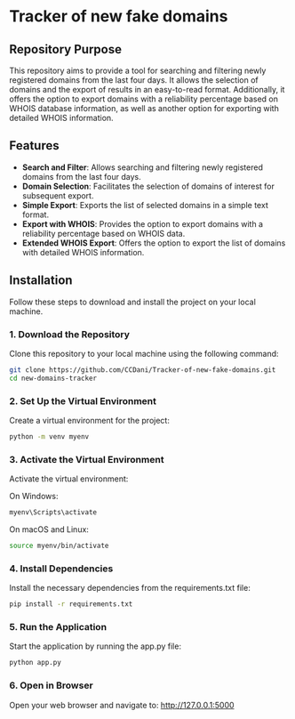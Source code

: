 # Tracker of new fake domains

## Repository Purpose

This repository aims to provide a tool for searching and filtering newly registered domains from the last four days. It allows the selection of domains and the export of results in an easy-to-read format. Additionally, it offers the option to export domains with a reliability percentage based on WHOIS database information, as well as another option for exporting with detailed WHOIS information.

## Features

- **Search and Filter**: Allows searching and filtering newly registered domains from the last four days.
- **Domain Selection**: Facilitates the selection of domains of interest for subsequent export.
- **Simple Export**: Exports the list of selected domains in a simple text format.
- **Export with WHOIS**: Provides the option to export domains with a reliability percentage based on WHOIS data.
- **Extended WHOIS Export**: Offers the option to export the list of domains with detailed WHOIS information.

## Installation

Follow these steps to download and install the project on your local machine.

### 1. Download the Repository

Clone this repository to your local machine using the following command:

```bash
git clone https://github.com/CCDani/Tracker-of-new-fake-domains.git
cd new-domains-tracker
```

### 2. Set Up the Virtual Environment
Create a virtual environment for the project:

```bash
python -m venv myenv
```

### 3. Activate the Virtual Environment
Activate the virtual environment:

On Windows:
```bash
myenv\Scripts\activate
```
On macOS and Linux:
```bash
source myenv/bin/activate
```

### 4. Install Dependencies
Install the necessary dependencies from the requirements.txt file:

```bash
pip install -r requirements.txt
```

### 5. Run the Application
Start the application by running the app.py file:

```bash
python app.py
```

### 6. Open in Browser
Open your web browser and navigate to: http://127.0.0.1:5000
